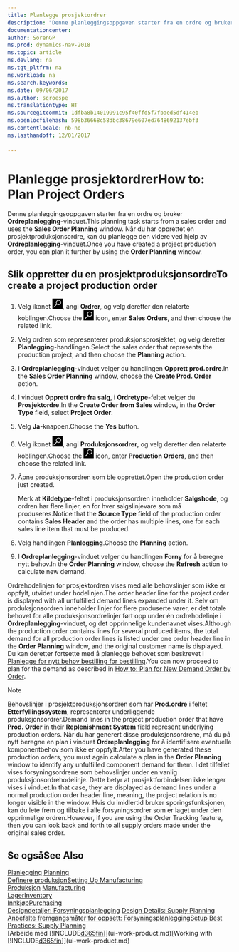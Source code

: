 ```yaml
---
title: Planlegge prosjektordrer
description: "Denne planleggingsoppgaven starter fra en ordre og bruker **Ordreplanlegging**-vinduet. Når du har opprettet en prosjektproduksjonsordre, kan du planlegge den videre ved hjelp av **Ordreplanlegging**-vinduet."
documentationcenter: 
author: SorenGP
ms.prod: dynamics-nav-2018
ms.topic: article
ms.devlang: na
ms.tgt_pltfrm: na
ms.workload: na
ms.search.keywords: 
ms.date: 09/06/2017
ms.author: sgroespe
ms.translationtype: HT
ms.sourcegitcommit: 1dfba8b14019991c95f40ffd5f7fbaed5df414eb
ms.openlocfilehash: 598b36668c58dbc38679e607ed7648692137ebf3
ms.contentlocale: nb-no
ms.lasthandoff: 12/01/2017

---
```

# <a name="how-to-plan-project-orders"></a><span data-ttu-id="793d6-104">Planlegge prosjektordrer</span><span class="sxs-lookup"><span data-stu-id="793d6-104">How to: Plan Project Orders</span></span>
<span data-ttu-id="793d6-105">Denne planleggingsoppgaven starter fra en ordre og bruker **Ordreplanlegging**-vinduet.</span><span class="sxs-lookup"><span data-stu-id="793d6-105">This planning task starts from a sales order and uses the **Sales Order Planning** window.</span></span> <span data-ttu-id="793d6-106">Når du har opprettet en prosjektproduksjonsordre, kan du planlegge den videre ved hjelp av **Ordreplanlegging**-vinduet.</span><span class="sxs-lookup"><span data-stu-id="793d6-106">Once you have created a project production order, you can plan it further by using the **Order Planning** window.</span></span>  

## <a name="to-create-a-project-production-order"></a><span data-ttu-id="793d6-107">Slik oppretter du en prosjektproduksjonsordre</span><span class="sxs-lookup"><span data-stu-id="793d6-107">To create a project production order</span></span>  

1.  <span data-ttu-id="793d6-108">Velg ikonet ![Søk etter side eller rapport](media/ui-search/search_small.png "Søk etter side eller rapport"), angi **Ordrer**, og velg deretter den relaterte koblingen.</span><span class="sxs-lookup"><span data-stu-id="793d6-108">Choose the ![Search for Page or Report](media/ui-search/search_small.png "Search for Page or Report icon") icon, enter **Sales Orders**, and then choose the related link.</span></span>  
2.  <span data-ttu-id="793d6-109">Velg ordren som representerer produksjonsprosjektet, og velg deretter **Planlegging**-handlingen.</span><span class="sxs-lookup"><span data-stu-id="793d6-109">Select the sales order that represents the production project, and then choose the **Planning** action.</span></span>  
4.  <span data-ttu-id="793d6-110">I **Ordreplanlegging**-vinduet velger du handlingen **Opprett prod.ordre**.</span><span class="sxs-lookup"><span data-stu-id="793d6-110">In the **Sales Order Planning** window, choose  the **Create Prod. Order** action.</span></span>  
5.  <span data-ttu-id="793d6-111">I vinduet **Opprett ordre fra salg**, i **Ordretype**-feltet velger du **Prosjektordre**.</span><span class="sxs-lookup"><span data-stu-id="793d6-111">In the **Create Order from Sales** window, in the **Order Type** field, select **Project Order**.</span></span>  
6.  <span data-ttu-id="793d6-112">Velg **Ja**-knappen.</span><span class="sxs-lookup"><span data-stu-id="793d6-112">Choose the **Yes** button.</span></span>  
7.  <span data-ttu-id="793d6-113">Velg ikonet ![Søk etter side eller rapport](media/ui-search/search_small.png "Søk etter side eller rapport"), angi **Produksjonsordrer**, og velg deretter den relaterte koblingen.</span><span class="sxs-lookup"><span data-stu-id="793d6-113">Choose the ![Search for Page or Report](media/ui-search/search_small.png "Search for Page or Report icon") icon, enter **Production Orders**, and then choose the related link.</span></span>
8. <span data-ttu-id="793d6-114">Åpne produksjonsordren som ble opprettet.</span><span class="sxs-lookup"><span data-stu-id="793d6-114">Open the production order just created.</span></span>  

    <span data-ttu-id="793d6-115">Merk at **Kildetype**-feltet i produksjonsordren inneholder **Salgshode**, og ordren har flere linjer, en for hver salgslinjevare som må produseres.</span><span class="sxs-lookup"><span data-stu-id="793d6-115">Notice that the **Source Type** field of the production order contains **Sales Header** and the order has multiple lines, one for each sales line item that must be produced.</span></span>  
9. <span data-ttu-id="793d6-116">Velg handlingen **Planlegging**.</span><span class="sxs-lookup"><span data-stu-id="793d6-116">Choose the **Planning** action.</span></span>
10. <span data-ttu-id="793d6-117">I **Ordreplanlegging**-vinduet velger du handlingen **Forny** for å beregne nytt behov.</span><span class="sxs-lookup"><span data-stu-id="793d6-117">In the **Order Planning** window, choose the **Refresh** action to calculate new demand.</span></span>  

<span data-ttu-id="793d6-118">Ordrehodelinjen for prosjektordren vises med alle behovslinjer som ikke er oppfylt, utvidet under hodelinjen.</span><span class="sxs-lookup"><span data-stu-id="793d6-118">The order header line for the project order is displayed with all unfulfilled demand lines expanded under it.</span></span> <span data-ttu-id="793d6-119">Selv om produksjonsordren inneholder linjer for flere produserte varer, er det totale behovet for alle produksjonsordrelinjer ført opp under én ordrehodelinje i **Ordreplanlegging**-vinduet, og det opprinnelige kundenavnet vises.</span><span class="sxs-lookup"><span data-stu-id="793d6-119">Although the production order contains lines for several produced items, the total demand for all production order lines is listed under one order header line in the **Order Planning** window, and the original customer name is displayed.</span></span> <span data-ttu-id="793d6-120">Du kan deretter fortsette med å planlegge behovet som beskrevet i [Planlegge for nytt behov bestilling for bestilling](production-how-to-plan-for-new-demand.md).</span><span class="sxs-lookup"><span data-stu-id="793d6-120">You can now proceed to plan for the demand as described in [How to: Plan for New Demand Order by Order](production-how-to-plan-for-new-demand.md).</span></span>  

> [!NOTE]  
>  <span data-ttu-id="793d6-121">Behovslinjer i prosjektproduksjonsordren som har **Prod.ordre** i feltet **Etterfyllingssystem**, representerer underliggende produksjonsordrer.</span><span class="sxs-lookup"><span data-stu-id="793d6-121">Demand lines in the project production order that have **Prod. Order** in their **Replenishment System** field represent underlying production orders.</span></span> <span data-ttu-id="793d6-122">Når du har generert disse produksjonsordrene, må du på nytt beregne en plan i vinduet **Ordreplanlegging** for å identifisere eventuelle komponentbehov som ikke er oppfylt.</span><span class="sxs-lookup"><span data-stu-id="793d6-122">After you have generated these production orders, you must again calculate a plan in the **Order Planning** window to identify any unfulfilled component demand for them.</span></span> <span data-ttu-id="793d6-123">I det tilfellet vises forsyningsordrene som behovslinjer under en vanlig produksjonsordrehodelinje. Dette betyr at prosjektforbindelsen ikke lenger vises i vinduet.</span><span class="sxs-lookup"><span data-stu-id="793d6-123">In that case, they are displayed as demand lines under a normal production order header line, meaning, the project relation is no longer visible in the window.</span></span> <span data-ttu-id="793d6-124">Hvis du imidlertid bruker sporingsfunksjonen, kan du lete frem og tilbake i alle forsyningsordrer som er laget under den opprinnelige ordren.</span><span class="sxs-lookup"><span data-stu-id="793d6-124">However, if you are using the Order Tracking feature, then you can look back and forth to all supply orders made under the original sales order.</span></span>  

## <a name="see-also"></a><span data-ttu-id="793d6-125">Se også</span><span class="sxs-lookup"><span data-stu-id="793d6-125">See Also</span></span>
<span data-ttu-id="793d6-126">[Planlegging](production-planning.md) </span><span class="sxs-lookup"><span data-stu-id="793d6-126">[Planning](production-planning.md) </span></span>  
[<span data-ttu-id="793d6-127">Definere produksjon</span><span class="sxs-lookup"><span data-stu-id="793d6-127">Setting Up Manufacturing</span></span>](production-configure-production-processes.md)  
<span data-ttu-id="793d6-128">[Produksjon](production-manage-manufacturing.md)  </span><span class="sxs-lookup"><span data-stu-id="793d6-128">[Manufacturing](production-manage-manufacturing.md)  </span></span>  
[<span data-ttu-id="793d6-129">Lager</span><span class="sxs-lookup"><span data-stu-id="793d6-129">Inventory</span></span>](inventory-manage-inventory.md)  
[<span data-ttu-id="793d6-130">Innkjøp</span><span class="sxs-lookup"><span data-stu-id="793d6-130">Purchasing</span></span>](purchasing-manage-purchasing.md)  
<span data-ttu-id="793d6-131">[Designdetaljer: Forsyningsplanlegging](design-details-supply-planning.md) </span><span class="sxs-lookup"><span data-stu-id="793d6-131">[Design Details: Supply Planning](design-details-supply-planning.md) </span></span>  
[<span data-ttu-id="793d6-132">Anbefalte fremgangsmåter for oppsett: Forsyningsplanlegging</span><span class="sxs-lookup"><span data-stu-id="793d6-132">Setup Best Practices: Supply Planning</span></span>](setup-best-practices-supply-planning.md)  
<span data-ttu-id="793d6-133">[Arbeide med [!INCLUDE[d365fin](includes/d365fin_md.md)]](ui-work-product.md)</span><span class="sxs-lookup"><span data-stu-id="793d6-133">[Working with [!INCLUDE[d365fin](includes/d365fin_md.md)]](ui-work-product.md)</span></span>

